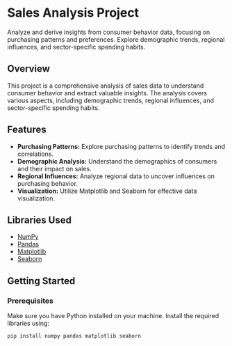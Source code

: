 # Sales Analysis Project

Analyze and derive insights from consumer behavior data, focusing on purchasing patterns and preferences. Explore demographic trends, regional influences, and sector-specific spending habits.

## Overview

This project is a comprehensive analysis of sales data to understand consumer behavior and extract valuable insights. The analysis covers various aspects, including demographic trends, regional influences, and sector-specific spending habits.

## Features

- **Purchasing Patterns:** Explore purchasing patterns to identify trends and correlations.
- **Demographic Analysis:** Understand the demographics of consumers and their impact on sales.
- **Regional Influences:** Analyze regional data to uncover influences on purchasing behavior.
- **Visualization:** Utilize Matplotlib and Seaborn for effective data visualization.

## Libraries Used

- [NumPy](https://numpy.org/)
- [Pandas](https://pandas.pydata.org/)
- [Matplotlib](https://matplotlib.org/)
- [Seaborn](https://seaborn.pydata.org/)

## Getting Started

### Prerequisites

Make sure you have Python installed on your machine. Install the required libraries using:

```bash
pip install numpy pandas matplotlib seaborn

